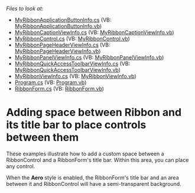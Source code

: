 <!-- default file list -->
*Files to look at*:

* [MyRibbonApplicationButtonInfo.cs](./CS/WindowsApplication3/MyRibbonApplicationButtonInfo.cs) (VB: [MyRibbonApplicationButtonInfo.vb](./VB/WindowsApplication3/MyRibbonApplicationButtonInfo.vb))
* [MyRibbonCaptionViewInfo.cs](./CS/WindowsApplication3/MyRibbonCaptionViewInfo.cs) (VB: [MyRibbonCaptionViewInfo.vb](./VB/WindowsApplication3/MyRibbonCaptionViewInfo.vb))
* [MyRibbonControl.cs](./CS/WindowsApplication3/MyRibbonControl.cs) (VB: [MyRibbonControl.vb](./VB/WindowsApplication3/MyRibbonControl.vb))
* [MyRibbonPageHeaderViewInfo.cs](./CS/WindowsApplication3/MyRibbonPageHeaderViewInfo.cs) (VB: [MyRibbonPageHeaderViewInfo.vb](./VB/WindowsApplication3/MyRibbonPageHeaderViewInfo.vb))
* [MyRibbonPanelViewInfo.cs](./CS/WindowsApplication3/MyRibbonPanelViewInfo.cs) (VB: [MyRibbonPanelViewInfo.vb](./VB/WindowsApplication3/MyRibbonPanelViewInfo.vb))
* [MyRibbonQuickAccessToolbarViewInfo.cs](./CS/WindowsApplication3/MyRibbonQuickAccessToolbarViewInfo.cs) (VB: [MyRibbonQuickAccessToolbarViewInfo.vb](./VB/WindowsApplication3/MyRibbonQuickAccessToolbarViewInfo.vb))
* [MyRibbonViewInfo.cs](./CS/WindowsApplication3/MyRibbonViewInfo.cs) (VB: [MyRibbonViewInfo.vb](./VB/WindowsApplication3/MyRibbonViewInfo.vb))
* [Program.cs](./CS/WindowsApplication3/Program.cs) (VB: [Program.vb](./VB/WindowsApplication3/Program.vb))
* [RibbonForm.cs](./CS/WindowsApplication3/RibbonForm.cs) (VB: [RibbonForm.vb](./VB/WindowsApplication3/RibbonForm.vb))
<!-- default file list end -->
# Adding space between Ribbon and its title bar to place controls between them


<p>These examples illustrate how to add a custom space between a RibbonControl and a RibbonForm's title bar. Within this area, you can place any control. </p><p>When the <strong>Aero</strong> style is enabled, the RibbonForm's title bar and an area between it and RibbonControl will have a semi-transparent background. </p>

<br/>


